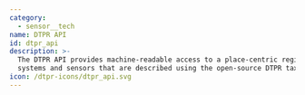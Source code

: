```yaml
---
category:
  - sensor__tech
name: DTPR API
id: dtpr_api
description: >-
  The DTPR API provides machine-readable access to a place-centric registry of
  systems and sensors that are described using the open-source DTPR taxonomy.
icon: /dtpr-icons/dtpr_api.svg
---
```


